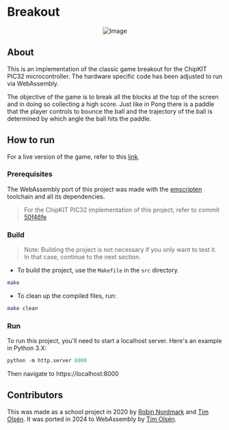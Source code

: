 # Breakout

<p align="center">
  <img src="https://github.com/user-attachments/assets/2816e2d7-233e-441a-800a-34bca7a08b0d" alt="Image">
</p>


## About 

This is an implementation of the classic game breakout for the ChipKIT PIC32 microcontroller. The hardware specific code has been adjusted to run via WebAssembly. 

The objective of the game is to break all the blocks at the top of the screen and in doing so collecting a high score. Just like in Pong there is a paddle that the player controls to bounce the ball and the trajectory of the ball is determined by which angle the ball hits the paddle.

## How to run

For a live version of the game, refer to this [link](https://breakout.timolsen.se/).

### Prerequisites


The WebAssembly port of this project was made with the [emscripten](https://emscripten.org/) toolchain and all its dependencies.  

> For the ChipKIT PIC32 implementation of this project, refer to commit [50f46fe](https://github.com/skvarre/projectbreakout/tree/50f46fe1ae42a529c88e8b7a9916700b7a2b7f83)

### Build

> Note: Building the project is not necessary if you only want to test it. In that case, continue to the next section. 

- To build the project, use the `Makefile` in the `src` directory.

```sh
make
```
- To clean up the compiled files, run:
```sh
make clean
```


### Run

To run this project, you'll need to start a localhost server. Here's an example in Python 3.X:

```python
python -m http.server 8000
```

Then navigate to https://localhost:8000



## Contributors

This was made as a school project in 2020 by [Robin Nordmark](https://github.com/Topl3x) and [Tim Olsén](https://github.com/skvarre). It was ported in 2024 to WebAssembly by [Tim Olsén](https://github.com/skvarre). 

